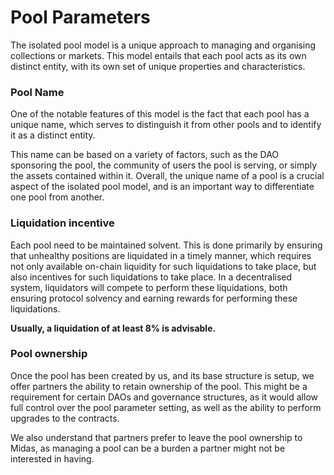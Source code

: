 # Pool Parameters

The isolated pool model is a unique approach to managing and organising collections or markets. This model entails that each pool acts as its own distinct entity, with its own set of unique properties and characteristics.

### Pool Name

One of the notable features of this model is the fact that each pool has a unique name, which serves to distinguish it from other pools and to identify it as a distinct entity.

This name can be based on a variety of factors, such as the DAO sponsoring the pool, the community of users the pool is serving, or simply the assets contained within it. Overall, the unique name of a pool is a crucial aspect of the isolated pool model, and is an important way to differentiate one pool from another.

### Liquidation incentive

Each pool need to be maintained solvent. This is done primarily by ensuring that unhealthy positions are liquidated in a timely manner, which requires not only available on-chain liquidity for such liquidations to take place, but also incentives for such liquidations to take place. In a decentralised system, liquidators will compete to perform these liquidations, both ensuring protocol solvency and earning rewards for performing these liquidations.

**Usually, a liquidation of at least 8% is advisable.**

### Pool ownership

Once the pool has been created by us, and its base structure is setup, we offer partners the ability to retain ownership of the pool. This might be a requirement for certain DAOs and governance structures, as it would allow full control over the pool parameter setting, as well as the ability to perform upgrades to the contracts.

We also understand that partners prefer to leave the pool ownership to Midas, as managing a pool can be a burden a partner might not be interested in having.

